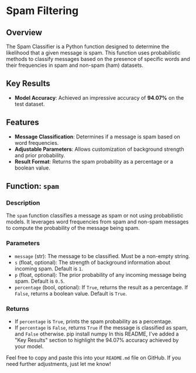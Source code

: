 # Spam Filtering

## Overview

The Spam Classifier is a Python function designed to determine the likelihood that a given message is spam. This function uses probabilistic methods to classify messages based on the presence of specific words and their frequencies in spam and non-spam (ham) datasets.

## Key Results

- **Model Accuracy**: Achieved an impressive accuracy of **94.07%** on the test dataset.

## Features

- **Message Classification**: Determines if a message is spam based on word frequencies.
- **Adjustable Parameters**: Allows customization of background strength and prior probability.
- **Result Format**: Returns the spam probability as a percentage or a boolean value.

## Function: `spam`

### Description

The `spam` function classifies a message as spam or not using probabilistic models. It leverages word frequencies from spam and non-spam messages to compute the probability of the message being spam.

### Parameters

- `message` (str): The message to be classified. Must be a non-empty string.
- `s` (float, optional): The strength of background information about incoming spam. Default is `1`.
- `p` (float, optional): The prior probability of any incoming message being spam. Default is `0.5`.
- `percentage` (bool, optional): If `True`, returns the result as a percentage. If `False`, returns a boolean value. Default is `True`.

### Returns

- If `percentage` is `True`, prints the spam probability as a percentage.
- If `percentage` is `False`, returns `True` if the message is classified as spam, and `False` otherwise.
pip install numpy
In this README, I've added a "Key Results" section to highlight the 94.07\% accuracy achieved by your model.

Feel free to copy and paste this into your `README.md` file on GitHub. If you need further adjustments, just let me know!
